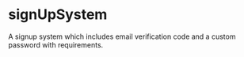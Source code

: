 # signUpSystem
A signup system which includes email verification code and a custom password with requirements.
